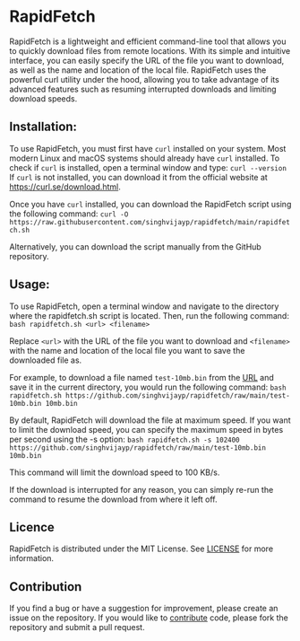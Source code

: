 # RapidFetch
RapidFetch is a lightweight and efficient command-line tool that allows you to quickly download files from remote locations. With its simple and intuitive interface, you can easily specify the URL of the file you want to download, as well as the name and location of the local file. RapidFetch uses the powerful curl utility under the hood, allowing you to take advantage of its advanced features such as resuming interrupted downloads and limiting download speeds.

## Installation:
To use RapidFetch, you must first have `curl` installed on your system. Most modern Linux and macOS systems should already have `curl` installed. To check if `curl` is installed, open a terminal window and type:
`curl --version`
If `curl` is not installed, you can download it from the official website at https://curl.se/download.html.

Once you have `curl` installed, you can download the RapidFetch script using the following command:
`curl -O https://raw.githubusercontent.com/singhvijayp/rapidfetch/main/rapidfetch.sh`

Alternatively, you can download the script manually from the GitHub repository.

## Usage:
To use RapidFetch, open a terminal window and navigate to the directory where the rapidfetch.sh script is located. Then, run the following command:
`bash rapidfetch.sh <url> <filename>`

Replace `<url>` with the URL of the file you want to download and `<filename>` with the name and location of the local file you want to save the downloaded file as.

For example, to download a file named `test-10mb.bin` from the [URL](https://github.com/singhvijayp/rapidfetch/raw/main/test-10mb.bin) and save it in the current directory, you would run the following command:
`bash rapidfetch.sh https://github.com/singhvijayp/rapidfetch/raw/main/test-10mb.bin 10mb.bin`

By default, RapidFetch will download the file at maximum speed. If you want to limit the download speed, you can specify the maximum speed in bytes per second using the -s option:
`bash rapidfetch.sh -s 102400 https://github.com/singhvijayp/rapidfetch/raw/main/test-10mb.bin 10mb.bin`

This command will limit the download speed to 100 KB/s.

If the download is interrupted for any reason, you can simply re-run the command to resume the download from where it left off.

## Licence
RapidFetch is distributed under the MIT License. See [LICENSE](https://github.com/singhvijayp/rapidfetch/blob/main/LICENSE) for more information.

## Contribution
If you find a bug or have a suggestion for improvement, please create an issue on the repository. If you would like to [contribute](https://github.com/singhvijayp/rapidfetch/blob/main/CONTRIBUTING.md) code, please fork the repository and submit a pull request.
